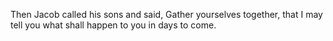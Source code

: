 Then Jacob called his sons and said, Gather yourselves together, that I may tell you what shall happen to you in days to come.
